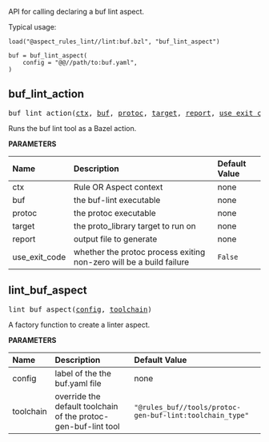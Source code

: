 <!-- Generated with Stardoc: http://skydoc.bazel.build -->

API for calling declaring a buf lint aspect.

Typical usage:

```
load("@aspect_rules_lint//lint:buf.bzl", "buf_lint_aspect")

buf = buf_lint_aspect(
    config = "@@//path/to:buf.yaml",
)
```


<a id="buf_lint_action"></a>

## buf_lint_action

<pre>
buf_lint_action(<a href="#buf_lint_action-ctx">ctx</a>, <a href="#buf_lint_action-buf">buf</a>, <a href="#buf_lint_action-protoc">protoc</a>, <a href="#buf_lint_action-target">target</a>, <a href="#buf_lint_action-report">report</a>, <a href="#buf_lint_action-use_exit_code">use_exit_code</a>)
</pre>

Runs the buf lint tool as a Bazel action.

**PARAMETERS**


| Name  | Description | Default Value |
| :------------- | :------------- | :------------- |
| <a id="buf_lint_action-ctx"></a>ctx |  Rule OR Aspect context   |  none |
| <a id="buf_lint_action-buf"></a>buf |  the buf-lint executable   |  none |
| <a id="buf_lint_action-protoc"></a>protoc |  the protoc executable   |  none |
| <a id="buf_lint_action-target"></a>target |  the proto_library target to run on   |  none |
| <a id="buf_lint_action-report"></a>report |  output file to generate   |  none |
| <a id="buf_lint_action-use_exit_code"></a>use_exit_code |  whether the protoc process exiting non-zero will be a build failure   |  <code>False</code> |


<a id="lint_buf_aspect"></a>

## lint_buf_aspect

<pre>
lint_buf_aspect(<a href="#lint_buf_aspect-config">config</a>, <a href="#lint_buf_aspect-toolchain">toolchain</a>)
</pre>

A factory function to create a linter aspect.

**PARAMETERS**


| Name  | Description | Default Value |
| :------------- | :------------- | :------------- |
| <a id="lint_buf_aspect-config"></a>config |  label of the the buf.yaml file   |  none |
| <a id="lint_buf_aspect-toolchain"></a>toolchain |  override the default toolchain of the protoc-gen-buf-lint tool   |  <code>"@rules_buf//tools/protoc-gen-buf-lint:toolchain_type"</code> |


